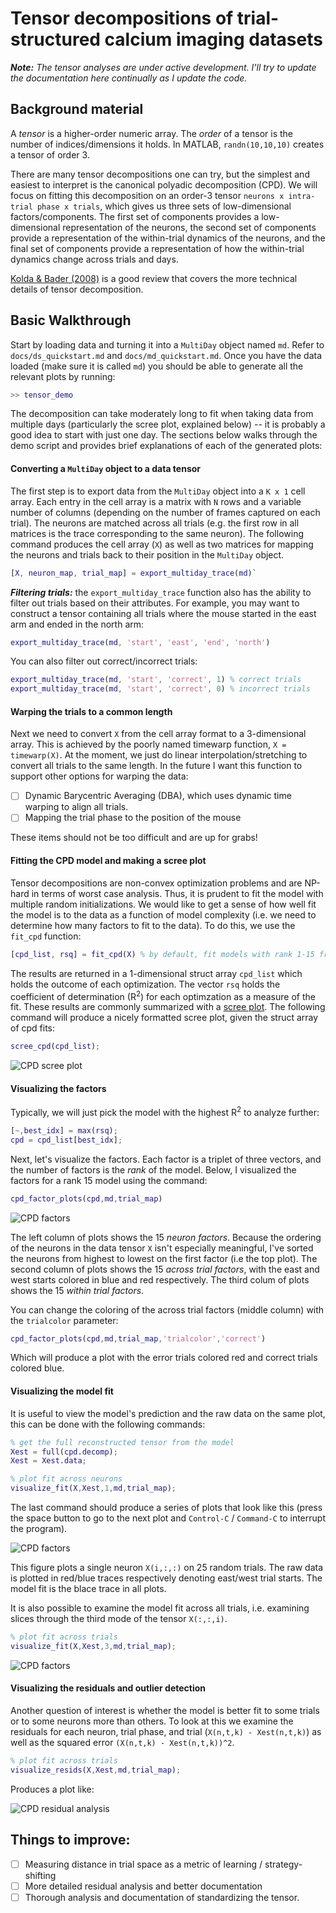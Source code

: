 # Tensor decompositions of trial-structured calcium imaging datasets

<i><b>Note:</b> The tensor analyses are under active development. I'll try to update the documentation here continually as I update the code.</i>

## Background material

A *tensor* is a higher-order numeric array. The *order* of a tensor is the number of indices/dimensions it holds. In MATLAB, `randn(10,10,10)` creates a tensor of order 3.

There are many tensor decompositions one can try, but the simplest and easiest to interpret is the canonical polyadic decomposition (CPD). We will focus on fitting this decomposition on an order-3 tensor `neurons x intra-trial phase x trials`, which gives us three sets of low-dimensional factors/components. The first set of components provides a low-dimensional representation of the neurons, the second set of components provide a representation of the within-trial dynamics of the neurons, and the final set of components provide a representation of how the within-trial dynamics change across trials and days.

[Kolda & Bader (2008)](http://dx.doi.org/10.1137/07070111X) is a good review that covers the more technical details of tensor decomposition.

## Basic Walkthrough

Start by loading data and turning it into a `MultiDay` object named `md`. Refer to `docs/ds_quickstart.md` and `docs/md_quickstart.md`. Once you have the data loaded (make sure it is called `md`) you should be able to generate all the relevant plots by running:

```matlab
>> tensor_demo
```

The decomposition can take moderately long to fit when taking data from multiple days (particularly the scree plot, explained below) -- it is probably a good idea to start with just one day.
The sections below walks through the demo script and provides brief explanations of each of the generated plots:

#### Converting a `MultiDay` object to a data tensor

The first step is to export data from the `MultiDay` object into a `K x 1` cell array. Each entry in the cell array is a matrix with `N` rows and a variable number of columns (depending on the number of frames captured on each trial). The neurons are matched across all trials (e.g. the first row in all matrices is the trace corresponding to the same neuron). The following command produces the cell array (`X`) as well as two matrices for mapping the neurons and trials back to their position in the `MultiDay` object.

```matlab
[X, neuron_map, trial_map] = export_multiday_trace(md)`
```

***Filtering trials:*** the `export_multiday_trace` function also has the ability to filter out trials based on their attributes. For example, you may want to construct a tensor containing all trials where the mouse started in the east arm and ended in the north arm:

```matlab
export_multiday_trace(md, 'start', 'east', 'end', 'north')
```

You can also filter out correct/incorrect trials:

```matlab
export_multiday_trace(md, 'start', 'correct', 1) % correct trials
export_multiday_trace(md, 'start', 'correct', 0) % incorrect trials
```
#### Warping the trials to a common length

Next we need to convert `X` from the cell array format to a 3-dimensional array. This is achieved by the poorly named timewarp function, `X = timewarp(X)`. At the moment, we just do linear interpolation/stretching to convert all trials to the same length. In the future I want this function to support other options for warping the data:

- [ ] Dynamic Barycentric Averaging (DBA), which uses dynamic time warping to align all trials.
- [ ] Mapping the trial phase to the position of the mouse

These items should not be too difficult and are up for grabs!

#### Fitting the CPD model and making a scree plot

Tensor decompositions are non-convex optimization problems and are NP-hard in terms of worst case analysis.
Thus, it is prudent to fit the model with multiple random initializations.
We would like to get a sense of how well fit the model is to the data as a function of model complexity (i.e. we need to determine how many factors to fit to the data).
To do this, we use the `fit_cpd` function:

```matlab
[cpd_list, rsq] = fit_cpd(X) % by default, fit models with rank 1-15 from 10 random starts each
```

The results are returned in a 1-dimensional struct array `cpd_list` which holds the outcome of each optimization.
The vector `rsq` holds the coefficient of determination (R<sup>2</sup>) for each optimzation as a measure of the fit.
These results are commonly summarized with a [scree plot](http://support.minitab.com/en-us/minitab/17/topic-library/modeling-statistics/multivariate/principal-components-and-factor-analysis/what-is-a-scree-plot/).
The following command will produce a nicely formatted scree plot, given the struct array of cpd fits:

```matlab
scree_cpd(cpd_list);
```

![CPD scree plot](cpd_scree.png)

#### Visualizing the factors

Typically, we will just pick the model with the highest R<sup>2</sup> to analyze further:

```matlab
[~,best_idx] = max(rsq);
cpd = cpd_list[best_idx];
```

Next, let's visualize the factors. Each factor is a triplet of three vectors, and the number of factors is the *rank* of the model.
Below, I visualized the factors for a rank 15 model using the command:

```matlab
cpd_factor_plots(cpd,md,trial_map)
```

![CPD factors](cpd_factors.png)

The left column of plots shows the 15 *neuron factors*.
Because the ordering of the neurons in the data tensor `X` isn't especially meaningful, I've sorted the neurons from highest to lowest on the first factor (i.e the top plot).
The second column of plots shows the 15 *across trial factors*, with the east and west starts colored in blue and red respectively.
The third colum of plots shows the 15 *within trial factors*.

You can change the coloring of the across trial factors (middle column) with the `trialcolor` parameter:

```matlab
cpd_factor_plots(cpd,md,trial_map,'trialcolor','correct')
```

Which will produce a plot with the error trials colored red and correct trials colored blue.

#### Visualizing the model fit

It is useful to view the model's prediction and the raw data on the same plot, this can be done with the following commands:

```matlab
% get the full reconstructed tensor from the model
Xest = full(cpd.decomp);
Xest = Xest.data;

% plot fit across neurons
visualize_fit(X,Xest,1,md,trial_map);
```

The last command should produce a series of plots that look like this (press the space button to go to the next plot and `Control-C` / `Command-C` to interrupt the program).

![CPD factors](cpd_fit1.png)

This figure plots a single neuron `X(i,:,:)` on 25 random trials.
The raw data is plotted in red/blue traces respectively denoting east/west trial starts.
The model fit is the blace trace in all plots.

It is also possible to examine the model fit across all trials, i.e. examining slices through the third mode of the tensor `X(:,:,i)`.

```matlab
% plot fit across trials
visualize_fit(X,Xest,3,md,trial_map);
```

![CPD factors](cpd_fit3.png)

#### Visualizing the residuals and outlier detection

Another question of interest is whether the model is better fit to some trials or to some neurons more than others.
To look at this we examine the residuals for each neuron, trial phase, and trial (`X(n,t,k) - Xest(n,t,k)`) as well as the squared error `(X(n,t,k) - Xest(n,t,k))^2`.

```matlab
% plot fit across trials
visualize_resids(X,Xest,md,trial_map);
```

Produces a plot like:

![CPD residual analysis](cpd_resids.png)

## Things to improve:

- [ ] Measuring distance in trial space as a metric of learning / strategy-shifting
- [ ] More detailed residual analysis and better documentation
- [ ] Thorough analysis and documentation of standardizing the tensor.
